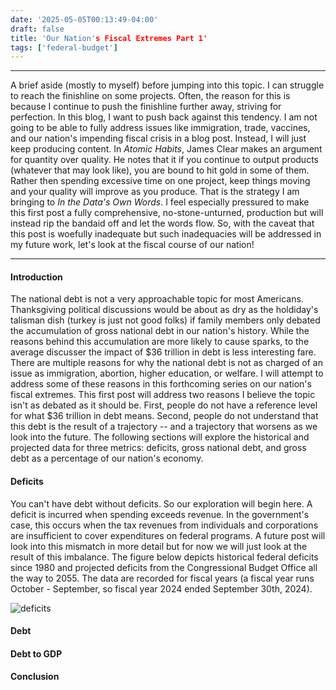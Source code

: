 ```yaml
---
date: '2025-05-05T00:13:49-04:00'
draft: false
title: 'Our Nation's Fiscal Extremes Part 1'
tags: ['federal-budget']
---
```

---

A brief aside (mostly to myself) before jumping into this topic. I can struggle to reach the finishline on some projects. Often, the reason for this is because I continue to push the finishline further away, striving for perfection. In this blog, I want to push back against this tendency. I am not going to be able to fully address issues like immigration, trade, vaccines, and our nation's impending fiscal crisis in a blog post. Instead, I will just keep producing content. In *Atomic Habits*, James Clear makes an argument for quantity over quality. He notes that it if you continue to output products (whatever that may look like), you are bound to hit gold in some of them. Rather then spending excessive time on one project, keep things moving and your quality will improve as you produce. That is the strategy I am bringing to *In the Data's Own Words*. I feel especially pressured to make this first post a fully comprehensive, no-stone-unturned, production but will instead rip the bandaid off and let the words flow. So, with the caveat that this post is woefully inadequate but such inadequacies will be addressed in my future work, let's look at the fiscal course of our nation!

---

#### Introduction

The national debt is not a very approachable topic for most Americans. Thanksgiving political discussions would be about as dry as the holdiday's talisman dish (turkey is just not good folks) if family members only debated the accumulation of gross national debt in our nation's history. While the reasons behind this accumulation are more likely to cause sparks, to the average discusser the impact of $36 trillion in debt is less interesting fare. There are multiple reasons for why the national debt is not as charged of an issue as immigration, abortion, higher education, or welfare. I will attempt to address some of these reasons in this forthcoming series on our nation's fiscal extremes. This first post will address two reasons I believe the topic isn't as debated as it should be. First, people do not have a reference level for what $36 trillion in debt means. Second, people do not understand that this debt is the result of a trajectory -- and a trajectory that worsens as we look into the future. The following sections will explore the historical and projected data for three metrics: deficits, gross national debt, and gross debt as a percentage of our nation's economy. 

#### Deficits

You can't have debt without deficits. So our exploration will begin here. A deficit is incurred when spending exceeds revenue. In the government's case, this occurs when the tax revenues from individuals and corporations are insufficient to cover expenditures on federal programs. A future post will look into this mismatch in more detail but for now we will just look at the result of this imbalance. The figure below depicts historical federal deficits since 1980 and projected deficits from the Congressional Budget Office all the way to 2055. The data are recorded for fiscal years (a fiscal year runs October - September, so fiscal year 2024 ended September 30th, 2024).

![deficits](/static/images/federal-budget/deficits.svg)


#### Debt

#### Debt to GDP

#### Conclusion
